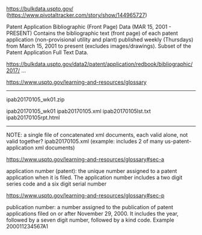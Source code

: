 https://bulkdata.uspto.gov/ (https://www.pivotaltracker.com/story/show/144965727)

Patent Application Bibliographic (Front Page) Data (MAR 15, 2001 - PRESENT)
Contains the bibliographic text (front page) of each patent application (non-provisional utility and plant) published weekly (Thursdays) from March 15, 2001 to present (excludes images/drawings). Subset of the Patent Application Full Text Data.

https://bulkdata.uspto.gov/data2/patent/application/redbook/bibliographic/2017/
...

https://www.uspto.gov/learning-and-resources/glossary

----

ipab20170105_wk01.zip

ipab20170105_wk01
  ipab20170105.xml
  ipab20170105lst.txt
  ipab20170105rpt.html

----

NOTE: a single file of concatenated xml documents, each valid alone, not valid together?
ipab20170105.xml (example: includes 2 of many us-patent-application xml documents)

https://www.uspto.gov/learning-and-resources/glossary#sec-a

application number (patent):
the unique number assigned to a patent application when it is filed. The application number includes a two digit series code and a six digit serial number

https://www.uspto.gov/learning-and-resources/glossary#sec-p

publication number:
a number assigned to the publication of patent applications filed on or after November 29, 2000. It includes the year, followed by a seven digit number, followed by a kind code. Example 200011234567A1